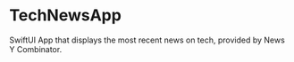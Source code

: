 # TechNewsApp
SwiftUI App that displays the most recent news on tech, provided by News Y Combinator.

